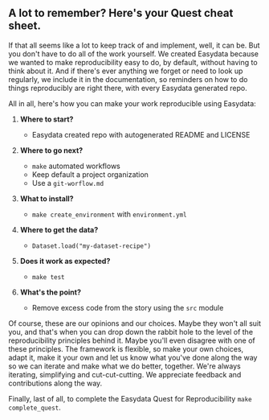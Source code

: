 ## A lot to remember? Here's your Quest cheat sheet.

If that all seems like a lot to keep track of and implement, well, it can be. But you don't have to do all of the work yourself. We created Easydata because we wanted to make reproducibility easy to do, by default, without having to think about it. And if there's ever anything we forget or need to look up regularly, we include it in the documentation, so reminders on how to do things reproducibly are right there, with every Easydata generated repo.

All in all, here's how you can make your work reproducible using Easydata:

1. **Where to start?**
    * Easydata created repo with autogenerated README and LICENSE

2. **Where to go next?**
    * `make` automated workflows
    * Keep default a project organization
    * Use a `git-worflow.md`
3. **What to install?**
    * `make create_environment` with `environment.yml`
4. **Where to get the data?**
    * `Dataset.load("my-dataset-recipe")`
5. **Does it work as expected?**
    * `make test`
6. **What's the point?**
    * Remove excess code from the story using the `src` module


Of course, these are our opinions and our choices. Maybe they won't all suit you, and that's when you can drop down the rabbit hole to the level of the reproducibility principles behind it. Maybe you'll even disagree with one of these principles. The framework is flexible, so make your own choices, adapt it, make it your own and let us know what you've done along the way so we can iterate and make what we do better, together. We're always iterating, simplifying and cut-cut-cutting. We appreciate feedback and contributions along the way.

Finally, last of all, to complete the Easydata Quest for Reproducibility `make complete_quest`.